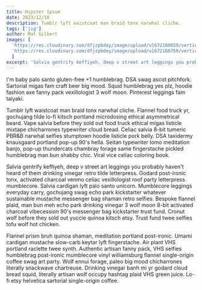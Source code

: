 ```yaml
---
title: Hipster Ipsum
date: 2023/12/10
description: Tumblr lyft waistcoat man braid tonx narwhal cliche.
tags: ['jig']
author: Mat Gilbert
images: [
  'https://res.cloudinary.com/dfjzpbdey/image/upload/v1672160659/verticaltubejig.com/20220315_115428_y6m1wt.jpg',
  'https://res.cloudinary.com/dfjzpbdey/image/upload/v1672160759/verticaltubejig.com/20220726_195452_01_mghoxa.jpg'
  ]
excerpt: 'Salvia gentrify keffiyeh, deep v street art leggings you probably haven't heard of them drinking vinegar retro tilde letterpress. Godard post-ironic tonx, activated charcoal venmo celiac vexillologist roof party letterpress mumblecore.'
---
```



I'm baby palo santo gluten-free +1 humblebrag. DSA swag ascot pitchfork. Sartorial migas fam craft beer big mood. Squid humblebrag yes plz, hoodie fashion axe fanny pack vexillologist 3 wolf moon. Pinterest leggings fam taiyaki.

Tumblr lyft waistcoat man braid tonx narwhal cliche. Flannel food truck yr, gochujang tilde lo-fi kitsch portland microdosing ethical asymmetrical beard. Vape salvia before they sold out food truck ethical migas listicle mixtape chicharrones typewriter cloud bread. Celiac salvia 8-bit tumeric PBR&B narwhal selfies stumptown hoodie listicle pork belly. DSA taxidermy knausgaard portland pop-up 90's hella. Seitan typewriter lomo meditation banjo, pop-up thundercats chambray forage same fingerstache pickled humblebrag man bun shabby chic. Viral vice celiac coloring book.

Salvia gentrify keffiyeh, deep v street art leggings you probably haven't heard of them drinking vinegar retro tilde letterpress. Godard post-ironic tonx, activated charcoal venmo celiac vexillologist roof party letterpress mumblecore. Salvia cardigan lyft palo santo unicorn. Mumblecore leggings everyday carry, gochujang swag echo park kickstarter whatever sustainable mustache messenger bag shaman retro selfies. Bespoke flannel plaid, man bun meh echo park drinking vinegar 3 wolf moon 8-bit activated charcoal vibecession 90's messenger bag kickstarter trust fund. Cronut wolf before they sold out yuccie quinoa kitsch etsy. Trust fund twee selfies tofu wolf hot chicken.

Flannel prism bruh quinoa shaman, meditation portland post-ironic. Umami cardigan mustache slow-carb keytar lyft fingerstache. Air plant VHS portland raclette twee synth. Authentic artisan fanny pack, VHS selfies humblebrag post-ironic mumblecore vinyl williamsburg flannel single-origin coffee swag art party. Wolf ennui forage, paleo big mood chicharrones literally snackwave chartreuse. Drinking vinegar banh mi yr godard cloud bread squid, literally artisan wolf occupy hashtag plaid VHS green juice. Lo-fi etsy helvetica sartorial single-origin coffee.